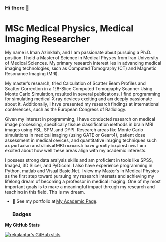 ### Hi there 👋
MSc Medical Physics, Medical Imaging Researcher
======================================================

My name is Iman Azinkhah, and I am passionate about pursuing a Ph.D. position. I hold a Master of Science in Medical Physics from Iran University of Medical Sciences. My primary research interest lies in advancing medical imaging technologies, such as Computed Tomography (CT) and Magnetic Resonance Imaging (MRI).

My master’s research, titled Calculation of Scatter Beam Profiles and Scatter Correction in a 128-Slice Computed Tomography Scanner Using Monte Carlo Simulation, resulted in several publications. I find programming for simulating medical X-ray devices exciting and am deeply passionate about it. Additionally, I have presented my research findings at international conferences, such as the European Congress of Radiology.

Given my interest in programming, I have conducted research on medical image processing, specifically tissue classification methods in brain MRI images using FSL, SPM, and DYPI. Research areas like Monte Carlo simulations in medical imaging (using GATE or Geant4), patient dose assessment in medical devices, and quantitative imaging techniques such as perfusion and clinical MRI research have greatly inspired me. I am excited about how well these areas align with my academic interests.

I possess strong data analysis skills and am proficient in tools like SPSS, ImageJ, 3D Slicer, and PyDicom. I also have experience programming in Python, matlab and Visual Basic.Net. I view my Master’s in Medical Physics as the first step toward pursuing my research interests and achieving my lifelong dream of becoming a professor in medical imaging. One of my most important goals is to make a meaningful impact through my research and teaching in this field. This is my dream.

- 💬 See my portfolio at [My Academic Page](https://imanazinkhah.github.io/).


  ### Badges

<b>My GitHub Stats</b>

<a href="http://www.github.com/imanazinkhah"><img src="https://github-readme-stats.vercel.app/api?username=imanazinkhah&show_icons=true&hide=&title_color=0891b2&text_color=ffffff&icon_color=0891b2&bg_color=1c1917&hide_border=true&show_icons=true" alt="rekalantar's GitHub stats" /></a>

